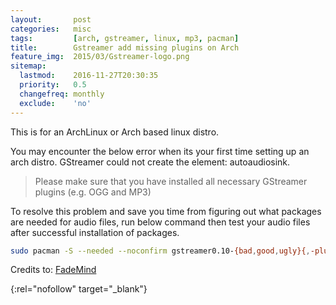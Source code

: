 ```yaml
---
layout:       post
categories:   misc
tags:         [arch, gstreamer, linux, mp3, pacman]
title:        Gstreamer add missing plugins on Arch
feature_img:  2015/03/Gstreamer-logo.png
sitemap:
  lastmod:    2016-11-27T20:30:35
  priority:   0.5
  changefreq: monthly
  exclude:    'no'
---
```


This is for an ArchLinux or Arch based linux distro.

You may encounter the below error when its your first time setting up an arch distro.
GStreamer could not create the element: autoaudiosink.

> Please make sure that you have installed all necessary GStreamer plugins (e.g. OGG and MP3)

To resolve this problem and save you time from figuring out what packages are needed for audio files, run below command then test your audio files after successful installation of packages.

```sh
sudo pacman -S --needed --noconfirm gstreamer0.10-{bad,good,ugly}{,-plugins} gstreamer0.10-python gst-plugins-{base{,-libs},good,ugly} gst-libav gstreamer0.10-ffmpeg ffmpeg{,-compat} phonon-qt{4,5}-gstreamer
```

Credits to: [FadeMind][0]

[0]: https://forum.manjaro.org/index.php?PHPSESSID=shb4r7b4p8t6q2o1sc36acvie4&topic=7690.msg126515#msg126515
{:rel="nofollow" target="_blank"}
